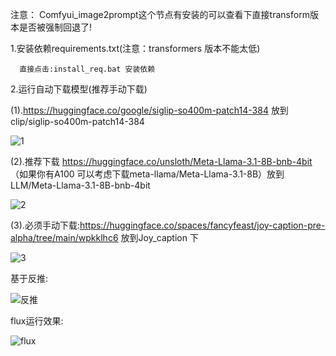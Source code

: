 注意： Comfyui_image2prompt这个节点有安装的可以查看下直接transform版本是否被强制回退了!

1.安装依赖requirements.txt(注意：transformers 版本不能太低)

      直接点击:install_req.bat 安装依赖

2.运行自动下载模型(推荐手动下载)

  (1).https://huggingface.co/google/siglip-so400m-patch14-384 放到clip/siglip-so400m-patch14-384

![1](https://github.com/user-attachments/assets/16fff9e2-2109-44fc-8536-b0fe419bb433)


  (2).推荐下载 https://huggingface.co/unsloth/Meta-Llama-3.1-8B-bnb-4bit  （如果你有A100 可以考虑下载meta-llama/Meta-Llama-3.1-8B）放到LLM/Meta-Llama-3.1-8B-bnb-4bit
  
![2](https://github.com/user-attachments/assets/ac20590b-2bf2-4768-af2e-860e3d8a31e3)


  (3).必须手动下载:https://huggingface.co/spaces/fancyfeast/joy-caption-pre-alpha/tree/main/wpkklhc6   放到Joy_caption 下

 ![3](https://github.com/user-attachments/assets/237dd9fd-1c37-40cc-a287-086cf5618b6e)


基于反推:

![反推](https://github.com/user-attachments/assets/095b252e-9dcd-49aa-94d6-e93671b39767)

flux运行效果:

![flux](https://github.com/user-attachments/assets/96fdcf19-a606-4c66-9629-e80094c20507)



